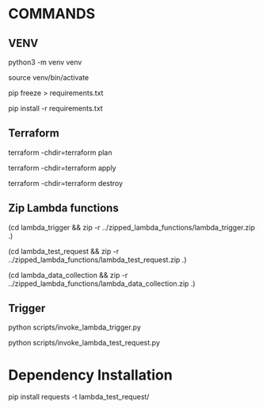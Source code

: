 # COMMANDS

## VENV

python3 -m venv venv

source venv/bin/activate

pip freeze > requirements.txt

pip install -r requirements.txt


## Terraform

terraform -chdir=terraform plan

terraform -chdir=terraform apply

terraform -chdir=terraform destroy

## Zip Lambda functions

(cd lambda_trigger && zip -r ../zipped_lambda_functions/lambda_trigger.zip .)

(cd lambda_test_request && zip -r ../zipped_lambda_functions/lambda_test_request.zip .)

(cd lambda_data_collection && zip -r ../zipped_lambda_functions/lambda_data_collection.zip .)







## Trigger

python scripts/invoke_lambda_trigger.py

python scripts/invoke_lambda_test_request.py




# Dependency Installation

pip install requests -t lambda_test_request/
